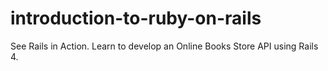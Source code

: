 # introduction-to-ruby-on-rails
See Rails in Action. Learn to develop an Online Books Store API using Rails 4.
